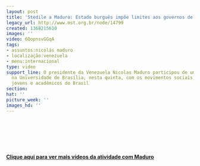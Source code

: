 ```yaml
---
layout: post
title: 'Stedile a Maduro: Estado burguês impõe limites aos governos de esquerda '
legacy_url: http://www.mst.org.br/node/14799
created: 1368215610
images: ''
video: 6QopnsvGGqA
tags:
- assuntos:nicolás maduro
- localização:venezuela
- menu:internacional
type: video
support_line: O presidente da Venezuela Nicolas Maduro participou de uma palestra
  na Universidade de Brasília, nesta quinta, com os movimentos sociais, sindicatos,
  jovens e acadêmicos do Brasil
section: 
hat: ''
picture_week: ''
images_hd: ''
---
```

<p>&nbsp;</p><p>&nbsp;</p><p style="text-align: center;"><object data="http://www.youtube.com/v/6QopnsvGGqA" type="application/x-shockwave-flash" height="500" width="600"><param name="data" value="http://www.youtube.com/v/6QopnsvGGqA"><param name="src" value="http://www.youtube.com/v/6QopnsvGGqA"></object></p><p style="text-align: center;">&nbsp;</p><p style="text-align: left;"><strong><a href="http://www.youtube.com/user/MultimedioVTV?feature=watch" target="_blank">Clique aqui para ver mais vídeos da atividade com Maduro</a></strong></p>
